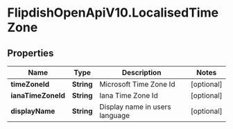 # FlipdishOpenApiV10.LocalisedTimeZone

## Properties
Name | Type | Description | Notes
------------ | ------------- | ------------- | -------------
**timeZoneId** | **String** | Microsoft Time Zone Id | [optional] 
**ianaTimeZoneId** | **String** | Iana Time Zone Id | [optional] 
**displayName** | **String** | Display name in users language | [optional] 


